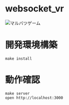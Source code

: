 websocket_vr
======

![マルバツゲーム](https://media.giphy.com/media/l0MYtJaZ7wJfXGwQE/giphy.gif)


# 開発環境構築
```
make install
```

# 動作確認
```
make server
open http://localhost:3000
```
